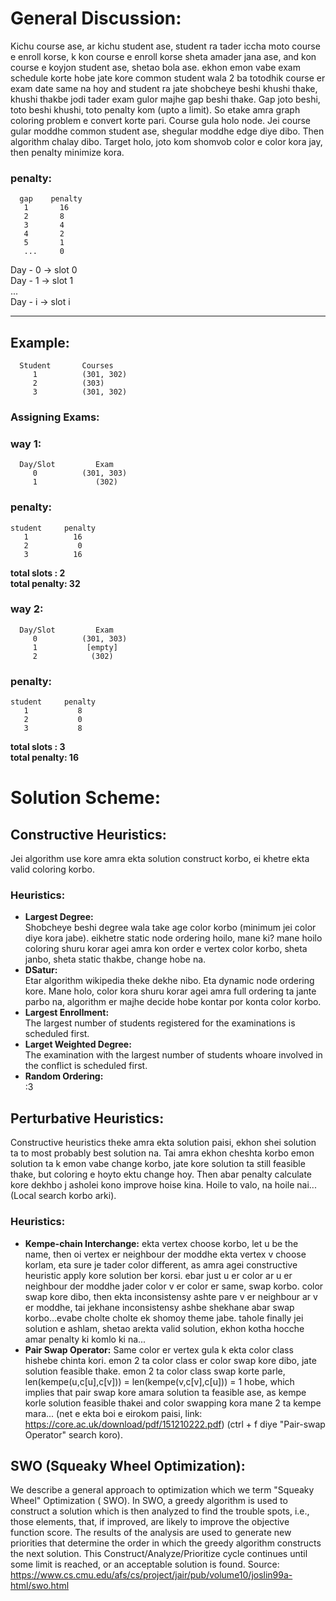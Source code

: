 # General Discussion:
Kichu course ase, ar kichu student ase, student ra tader iccha moto course e
enroll korse, k kon course e enroll korse sheta amader jana ase, and kon course
e koyjon student ase, shetao bola ase. ekhon emon vabe exam schedule korte hobe
jate kore common student wala 2 ba totodhik course er exam date same na hoy and 
student ra jate shobcheye beshi khushi thake, khushi thakbe jodi tader exam gulor
majhe gap beshi thake. Gap joto beshi, toto beshi khushi, toto penalty kom (upto
a limit). So etake amra graph coloring problem e convert korte pari. Course gula 
holo node. Jei course gular moddhe common student ase, shegular moddhe edge diye 
dibo. Then algorithm chalay dibo. Target holo, joto kom shomvob color e color 
kora jay, then penalty minimize kora.
### penalty: 
      gap    penalty
       1       16
       2       8
       3       4
       4       2
       5       1
       ...     0

Day - $0$ -> slot $0$  
Day - 1 -> slot 1  
...  
Day - i -> slot i  
_______________________________________

## Example:
      Student       Courses
         1          (301, 302)
         2          (303)
         3          (301, 302)

### Assigning Exams:

### way 1:
      Day/Slot         Exam
         0          (301, 303)  
         1             (302)  

### penalty: 
    student     penalty
       1          16
       2           0
       3          16 
**total slots  :  2**   
**total penalty: 32**  

### way 2:
      Day/Slot         Exam
         0          (301, 303)
         1           [empty]  
         2            (302)  

### penalty: 
    student     penalty
       1           8
       2           0
       3           8  
**total slots  :  3**   
**total penalty: 16**  

# Solution Scheme:

## Constructive Heuristics:

Jei algorithm use kore amra ekta solution construct korbo, ei khetre ekta valid 
coloring korbo.
### Heuristics:
 - **Largest Degree:**  
    Shobcheye beshi degree wala take age color korbo (minimum jei color diye 
    kora jabe). eikhetre static node ordering hoilo, mane ki? mane hoilo coloring 
    shuru korar agei amra kon order e vertex color korbo, sheta janbo, sheta static 
    thakbe, change hobe na.
 - **DSatur:**  
    Etar algorithm wikipedia theke dekhe nibo. Eta dynamic node ordering kore.
    Mane holo, color kora shuru korar agei amra full ordering ta jante parbo na, 
    algorithm er majhe decide hobe kontar por konta color korbo.
 - **Largest Enrollment:**  
    The largest number of students registered for the examinations is scheduled 
    first.
 - **Larget Weighted Degree:**  
    The examination with the largest number of students whoare involved in the 
    conflict is scheduled first.
 - **Random Ordering:**  
    :3

## Perturbative Heuristics:

Constructive heuristics theke amra ekta solution paisi, ekhon shei solution ta to
most probably best solution na. Tai amra ekhon cheshta korbo emon solution ta k
emon vabe change korbo, jate kore solution ta still feasible thake, but coloring
e hoyto ektu change hoy. Then abar penalty calculate kore dekhbo j asholei kono
improve hoise kina. Hoile to valo, na hoile nai... (Local search korbo arki).

### Heuristics:

 - **Kempe-chain Interchange:**
    ekta vertex choose korbo, let u be the name, then oi vertex er neighbour der
    moddhe ekta vertex v choose korlam, eta sure je tader color different, as amra
    agei constructive heuristic apply kore solution ber korsi. ebar just u er color
    ar u er neighbour der moddhe jader color v er color er same, swap korbo. 
    color swap kore dibo, then ekta inconsistensy ashte pare v er neighbour ar v 
    er moddhe, tai jekhane inconsistensy ashbe shekhane abar swap korbo...evabe 
    cholte cholte ek shomoy theme jabe. tahole finally jei solution e ashlam,
    shetao arekta valid solution, ekhon kotha hocche amar penalty ki komlo ki na...
 - **Pair Swap Operator:**
    Same color er vertex gula k ekta color class hishebe chinta kori. emon 2 ta 
    color class er color swap kore dibo, jate solution feasible thake. emon 2 ta 
    color class swap korte parle, len(kempe(u,c[u],c[v])) = len(kempe(v,c[v],c[u])) = 1
    hobe, which implies that pair swap kore amara solution ta feasible ase, as 
    kempe korle solution feasible thakei and color swapping kora mane 2 ta kempe 
    mara... (net e ekta boi e eirokom paisi, link: https://core.ac.uk/download/pdf/151210222.pdf)
    (ctrl + f diye "Pair-swap Operator" search koro).

## SWO (Squeaky Wheel Optimization):

We describe a general approach to optimization which we term "Squeaky Wheel" Optimization 
( SWO). In SWO, a greedy algorithm is used to construct a solution which is then 
analyzed to find the trouble spots, i.e., those elements, that, if improved, are 
likely to improve the objective function score. The results of the analysis are 
used to generate new priorities that determine the order in which the greedy 
algorithm constructs the next solution. This Construct/Analyze/Prioritize cycle 
continues until some limit is reached, or an acceptable solution is found.
Source: https://www.cs.cmu.edu/afs/cs/project/jair/pub/volume10/joslin99a-html/swo.html
    

    

